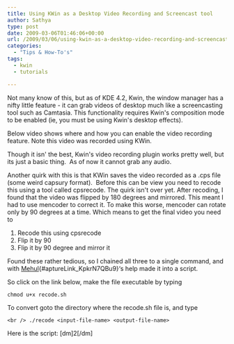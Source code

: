 ```yaml
---
title: Using KWin as a Desktop Video Recording and Screencast tool
author: Sathya
type: post
date: 2009-03-06T01:46:06+00:00
url: /2009/03/06/using-kwin-as-a-desktop-video-recording-and-screencast-tool/
categories:
  - "Tips & How-To's"
tags:
  - kwin
  - tutorials

---
```

Not many know of this, but as of KDE 4.2, Kwin, the window manager has a nifty little feature - it can grab videos of desktop much like a screencasting tool such as Camtasia. This functionality requires Kwin's composition mode to be enabled (ie, you must be using Kwin's desktop effects).

<span>Below video shows where and how you can enable the video recording feature. Note this video was recorded using <span>KWin</span>.</span>
  
<!--more-->


  
Though it isn' the best, Kwin's video recording plugin works pretty well, but its just a basic thing.  As of now it cannot grab any audio.

Another quirk with this is that KWin saves the video recorded as a .cps file (some weird capsury format).  Before this can be view you need to recode this using a tool called cpsrecode. The quirk isn't over yet. After recoding, I found that the video was flipped by 180 degrees and mirrored. This meant I had to use mencoder to correct it. To make this worse, mencoder can rotate only by 90 degrees at a time. Which means to get the final video you need to

  1. Recode this using cpsrecode
  2. Flip it by 90
  3. Flip it by 90 degree and mirror it

Found these rather tedious, so I chained all three to a single command, and with [Mehul][1]{#aptureLink_KpkrN7QBu9}&#8216;s help made it into a script.

So click on the link below, make the file executable by typing
  
`chmod u+x recode.sh`

To convert goto the directory where the recode.sh file is, and type
  
`<br />
./recode <input-file-name> <output-file-name>`

Here is the script: [dm]2[/dm]

 [1]: https://blog.mehulved.com/

